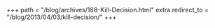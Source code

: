 +++
path = "/blog/archives/188-Kill-Decision.html"
extra.redirect_to = "/blog/2013/04/03/kill-decision/"
+++
